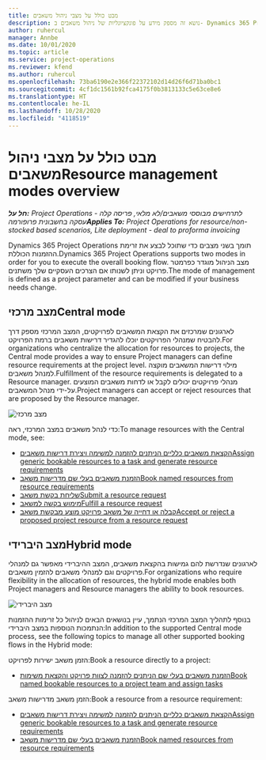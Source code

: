 ```yaml
---
title: מבט כולל על מצבי ניהול משאבים
description: נושא זה מספק מידע על פונקציונליות של ניהול משאבים ב- Dynamics 365 Project Operations.
author: ruhercul
manager: Annbe
ms.date: 10/01/2020
ms.topic: article
ms.service: project-operations
ms.reviewer: kfend
ms.author: ruhercul
ms.openlocfilehash: 73ba6190e2e366f22372102d14d26f6d71ba0bc1
ms.sourcegitcommit: 4cf1dc1561b92fca4175f0b3813133c5e63ce8e6
ms.translationtype: HT
ms.contentlocale: he-IL
ms.lasthandoff: 10/28/2020
ms.locfileid: "4118519"
---
```

# <a name="resource-management-modes-overview"></a><span data-ttu-id="319ba-103">מבט כולל על מצבי ניהול משאבים</span><span class="sxs-lookup"><span data-stu-id="319ba-103">Resource management modes overview</span></span>

<span data-ttu-id="319ba-104">_**חל על:** Project Operations לתרחישים מבוססי משאבים/לא מלאי, פריסה קלה - עסקה בחשבונית פרופורמה_</span><span class="sxs-lookup"><span data-stu-id="319ba-104">_**Applies To:** Project Operations for resource/non-stocked based scenarios, Lite deployment - deal to proforma invoicing_</span></span>


<span data-ttu-id="319ba-105">Dynamics 365 Project Operations תומך בשני מצבים כדי שתוכל לבצע את זרימת ההזמנות הכוללת.</span><span class="sxs-lookup"><span data-stu-id="319ba-105">Dynamics 365 Project Operations supports two modes in order for you to execute the overall booking flow.</span></span> <span data-ttu-id="319ba-106">מצב הניהול מוגדר כפרמטר פרויקט וניתן לשנותו אם הצרכים העסקיים שלך משתנים.</span><span class="sxs-lookup"><span data-stu-id="319ba-106">The mode of management is defined as a project parameter and can be modified if your business needs change.</span></span>    

## <a name="central-mode"></a><span data-ttu-id="319ba-107">מצב מרכזי</span><span class="sxs-lookup"><span data-stu-id="319ba-107">Central mode</span></span>
<span data-ttu-id="319ba-108">לארגונים שמרכזים את הקצאת המשאבים לפרויקטים, המצב המרכזי מספק דרך להבטיח שמנהלי הפרויקטים יוכלו להגדיר דרישות משאבים ברמת הפרויקט.</span><span class="sxs-lookup"><span data-stu-id="319ba-108">For organizations who centralize the allocation for resources to projects, the Central mode provides a way to ensure Project managers can define resource requirements at the project level.</span></span> <span data-ttu-id="319ba-109">מילוי דרישות המשאבים מוקצה למנהל משאבים.</span><span class="sxs-lookup"><span data-stu-id="319ba-109">Fulfillment of the resource requirements is delegated to a Resource manager.</span></span> <span data-ttu-id="319ba-110">מנהלי פרויקטים יכולים לקבל או לדחות משאבים המוצעים על-ידי מנהל המשאבים.</span><span class="sxs-lookup"><span data-stu-id="319ba-110">Project managers can accept or reject resources that are proposed by the Resource manager.</span></span>

![מצב מרכזי](./media/resource-management-central.png)

<span data-ttu-id="319ba-112">כדי לנהל משאבים במצב המרכזי, ראה:</span><span class="sxs-lookup"><span data-stu-id="319ba-112">To manage resources with the Central mode, see:</span></span>

- [<span data-ttu-id="319ba-113">הקצאת משאבים כלליים הניתנים להזמנה למשימה ויצירת דרישות משאבים</span><span class="sxs-lookup"><span data-stu-id="319ba-113">Assign generic bookable resources to a task and generate resource requirements</span></span>](https://docs.microsoft.com/dynamics365/project-service/assign-generic-bookable-resource)
- [<span data-ttu-id="319ba-114">הזמנת משאבים בעלי שם מדרישות משאב</span><span class="sxs-lookup"><span data-stu-id="319ba-114">Book named resources from resource requirements</span></span>](https://docs.microsoft.com/dynamics365/project-service/book-named-resource)
- [<span data-ttu-id="319ba-115">שליחת בקשת משאב</span><span class="sxs-lookup"><span data-stu-id="319ba-115">Submit a resource request</span></span>](https://docs.microsoft.com/dynamics365/project-service/submit-resource-request)
- [<span data-ttu-id="319ba-116">מימוש בקשה למשאב</span><span class="sxs-lookup"><span data-stu-id="319ba-116">Fulfill a resource request</span></span>](https://docs.microsoft.com/dynamics365/project-service/resource-management-fulfill-requests)
- [<span data-ttu-id="319ba-117">קבלה או דחייה של משאב פרויקט מוצע מבקשת משאב</span><span class="sxs-lookup"><span data-stu-id="319ba-117">Accept or reject a proposed project resource from a resource request</span></span>](https://docs.microsoft.com/dynamics365/project-service/accept-reject-proposed-resource)

## <a name="hybrid-mode"></a><span data-ttu-id="319ba-118">מצב היברידי</span><span class="sxs-lookup"><span data-stu-id="319ba-118">Hybrid mode</span></span>
<span data-ttu-id="319ba-119">לארגונים שנדרשת להם גמישות בהקצאת משאבים, המצב ההיברידי מאפשר גם למנהלי פרויקטים וגם למנהלי משאבים להזמין משאבים.</span><span class="sxs-lookup"><span data-stu-id="319ba-119">For organizations who require flexibility in the allocation of resources, the hybrid mode enables both Project managers and Resource managers the ability to book resources.</span></span>

![מצב היברידי](./media/resource-management-hybrid.png)

<span data-ttu-id="319ba-121">בנוסף לתהליך המצב המרכזי הנתמך, עיין בנושאים הבאים לניהול כל זרימות ההזמנות הנתמכות הנוספות במצב היברידי:</span><span class="sxs-lookup"><span data-stu-id="319ba-121">In addition to the supported Central mode process, see the following topics to manage all other supported booking flows in the Hybrid mode:</span></span>

<span data-ttu-id="319ba-122">הזמן משאב ישירות לפרויקט:</span><span class="sxs-lookup"><span data-stu-id="319ba-122">Book a resource directly to a project:</span></span>
- [<span data-ttu-id="319ba-123">הזמנת משאבים בעלי שם הניתנים להזמנה לצוות פרויקט והקצאת משימות</span><span class="sxs-lookup"><span data-stu-id="319ba-123">Book named bookable resources to a project team and assign tasks</span></span>](https://docs.microsoft.com/dynamics365/project-service/assign-named-bookable-resource)

<span data-ttu-id="319ba-124">הזמן משאב מדרישות משאב:</span><span class="sxs-lookup"><span data-stu-id="319ba-124">Book a resource from a resource requirement:</span></span>
- [<span data-ttu-id="319ba-125">הקצאת משאבים כלליים הניתנים להזמנה למשימה ויצירת דרישות משאבים</span><span class="sxs-lookup"><span data-stu-id="319ba-125">Assign generic bookable resources to a task and generate resource requirements</span></span>](https://docs.microsoft.com/dynamics365/project-service/assign-generic-bookable-resource)
- [<span data-ttu-id="319ba-126">הזמנת משאבים בעלי שם מדרישות משאב</span><span class="sxs-lookup"><span data-stu-id="319ba-126">Book named resources from resource requirements</span></span>](https://docs.microsoft.com/dynamics365/project-service/book-named-resource)
